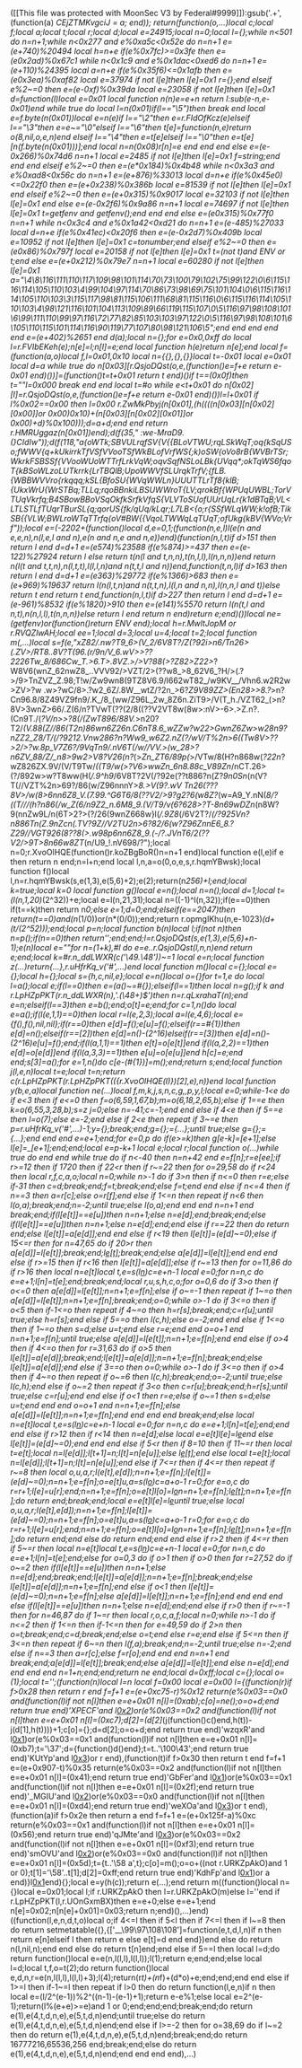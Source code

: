 ([[This file was protected with MoonSec V3 by Federal#9999]]):gsub('.+', (function(a) _CEjZTMKvgciJ = a; end)); return(function(o,...)local c;local f;local a;local t;local r;local d;local e=24915;local n=0;local l={};while n<501 do n=n+1;while n<0x277 and e%0xa5c<0x52e do n=n+1 e=(e+740)%20494 local h=n+e if(e%0x7fc)>=0x3fe then e=(e*0x2ad)%0x67c1 while n<0x1c9 and e%0x1dac<0xed6 do n=n+1 e=(e+110)%24395 local a=n+e if(e%0x35f6)<=0x1afb then e=(e*0x3ea)%0xaf82 local e=37974 if not l[e]then l[e]=0x1 r={};end elseif e%2~=0 then e=(e-0xf)%0x39da local e=23058 if not l[e]then l[e]=0x1 d=function(l)local e=0x01 local function n(n)e=e+n return l:sub(e-n,e-0x01)end while true do local l=n(0x01)if(l=="\5")then break end local e=f.byte(n(0x01))local e=n(e)if l=="\2"then e=r.FIdOfKcz(e)elseif l=="\3"then e=e~="\0"elseif l=="\6"then t[e]=function(n,e)return o(8,nil,o,e,n)end elseif l=="\4"then e=t[e]elseif l=="\0"then e=t[e][n(f.byte(n(0x01)))];end local n=n(0x08)r[n]=e end end end else e=(e-0x266)%0x74d6 n=n+1 local e=2485 if not l[e]then l[e]=0x1 f=string;end end end elseif e%2~=0 then e=(e*0x184)%0x4b48 while n<0x3a3 and e%0xad8<0x56c do n=n+1 e=(e+876)%33013 local d=n+e if(e%0x45e0)<=0x22f0 then e=(e+0x238)%0x386b local e=81539 if not l[e]then l[e]=0x1 end elseif e%2~=0 then e=(e+0x315)%0x9017 local e=32103 if not l[e]then l[e]=0x1 end else e=(e-0x2f6)%0x9a86 n=n+1 local e=74697 if not l[e]then l[e]=0x1 t=getfenv and getfenv();end end end else e=(e*0x315)%0x77f0 n=n+1 while n<0x3c4 and e%0x1a42<0xd21 do n=n+1 e=(e-485)%27033 local d=n+e if(e%0x41ec)<0x20f6 then e=(e-0x2d7)%0x409b local e=10952 if not l[e]then l[e]=0x1 c=tonumber;end elseif e%2~=0 then e=(e*0x86)%0x797f local e=20158 if not l[e]then l[e]=0x1 t=(not t)and _ENV or t;end else e=(e+0x212)%0x79e7 n=n+1 local e=60280 if not l[e]then l[e]=0x1 a="\4\8\116\111\110\117\109\98\101\114\70\73\100\79\102\75\99\122\0\6\115\116\114\105\110\103\4\99\104\97\114\70\86\73\98\69\75\101\104\0\6\115\116\114\105\110\103\3\115\117\98\81\115\106\111\68\81\115\116\0\6\115\116\114\105\110\103\4\98\121\116\101\104\113\109\89\66\119\115\107\0\5\116\97\98\108\101\6\99\111\110\99\97\116\72\77\82\85\103\103\97\122\0\5\116\97\98\108\101\6\105\110\115\101\114\116\90\119\77\107\80\98\121\106\5";end end end end end e=(e+402)%2651 end d(a);local n={};for e=0x0,0xff do local l=r.FVIbEKeh(e);n[e]=l;n[l]=e;end local function h(e)return n[e];end local f=(function(a,o)local f,l=0x01,0x10 local n={{},{},{}}local t=-0x01 local e=0x01 local d=a while true do n[0x03][r.QsjoDQst(o,e,(function()e=f+e return e-0x01 end)())]=(function()t=t+0x01 return t end)()if t==(0x0f)then t=""l=0x000 break end end local t=#o while e<t+0x01 do n[0x02][l]=r.QsjoDQst(o,e,(function()e=f+e return e-0x01 end)())l=l+0x01 if l%0x02==0x00 then l=0x00 r.ZwMkPbyj(n[0x01],(h((((n[0x03][n[0x02][0x00]]or 0x00)*0x10)+(n[0x03][n[0x02][0x01]]or 0x00)+d)%0x100)));d=a+d;end end return r.HMRUggaz(n[0x01])end);d(f(35," :we-MraD9.(}CIdIw"));d(f(118,"a{oW*Tk;SBVULrqfSV{V{{BLo*VTW*U;rqLSkWqT;oq{kSqUS*o*;fWWV{q+kUkirrkTfVS*fVVooTSfWkBLofVrfWS{;k)oSW{oVo8rB{WVBrTSr;WkrkFSBSSf{VVooWUoWTTr*fLrkVqW;oqvSqfNSLoLBk{UVqq*;okTqWS6fqoT{kBSoWLz*oLUTkrrk{LrTBQlB;Up*oWWVf*SLU*rqkTrfV;{fLB.{WBBWVVro{rk*qqq;kSL{BfoSU{WVqWWLn}UUUTTLrTf8{k*lB;{Uk*xWrU{*WrSTBq;TLLq;rqoBBnk*iLBSUWWroT{LV;qrokBf{WPUqU*WBL;TorVTUqVkrfq;B4SBow*BBo*VSqOkfkSrfkVfqS{VLVToSU*ofUU*rUq*Lr{k*1dBTqB;VL<*L*TLST*LfTUqrTBurSL{q;qorUS{fk/qUq/kLqr;L7LB<{o;r{SSf*WLqWW;k!ofB;TikSB{{VLW;B*WLroWTqTTrfq{oV#BW{{VqoLTWWqLqTUqT;ofUkg{kBV{WV*o;V*rf"));local e=(-2202+(function()local d,e=0,1;(function(n,e,l)l(e(n and e,e,n),n(l,e,l and n),e(n and n,e and n,e))end)(function(n,l,t)if d>151 then return l end d=d+1 e=(e*574)%23588 if(e%874)>=437 then e=(e-122)%27924 return l else return t(n(l and t,n,n),t(n,l,l),l(n,n,n))end return n(l(t and t,t,n),n(l,t,t),l(l,l,n)and n(t,t,l and n))end,function(t,n,l)if d>163 then return l end d=d+1 e=(e*363)%29772 if(e%1366)>683 then e=(e+969)%19637 return l(n(l,t,n)and n(t,t,n),l(l,n and n,n),l(n,n,l and t))else return t end return t end,function(n,l,t)if d>227 then return l end d=d+1 e=(e-961)%8532 if(e%1820)>910 then e=(e*141)%5570 return l(n(t,l and n,t),n(n,l,l),t(n,n,n))else return l end return n end)return e;end)())local ne=(getfenv)or(function()return _ENV end);local h=r.MwltJopM or r.RVQZlwAH;local ee=1;local d=3;local u=4;local t=2;local function m(_,...)local s=f(e,"xZ82/.nw?T9_6>(V_2/6V8T?/Z(_?92i>n6/Tn26>(._ZV>/RT8..8V?T(96.(r/9n/V_6.wV>>??2226Tw_8/_686Cw_T.>6.T>.8VZ.>/_>V?88(>_?Z82>Z22>_?W8V6(wnZ_62nwZ8_..VVV92/>VZT/2>(??w8_>8_62V6_?H/>(.?>/9>TnZVZ_Z.98;T!w/Zw9wn8(9TZ8V6.9/l662wT82_/w9KV__/Vhn6.w2R2w>ZV>?w .w>?wC/8>.?w2_6Z/.8W__wtZ/?2n_>6?_Z9V89ZZ>(En28>>8.?_>n?Cn96.8/8Z49VZ9fn9/.K_/8_(ww/Z96L_2w_8Z6n.ZiT9>/V(T_h./VZT62_(>n?8V>3wnZ>66/.Z(6/n?TVwT(??(2/8((??V2VT8w(8w>:nV>-6>.>Z.n?.(Cn9T./(_?V/n>>?8(/(ZwT896/88V._>n20?T2/_(V.88(_Z//86(T2n)86wn6Z26n._C6nT8.6_wZZw?w22>GwnZ6Zw>_w28n9?nZZ2_Z8/T_/_(/?9212._Vnw286?n?Ww9_w6Z2_.nZ(?/wV/T%2n>6((Tw8V>??>2/>?w.8p_V7Z6?/9VqTn9/.nV6T(/w_//VV.>(w_28>?n6ZV_88/Z/__n8_>9w2>V8?V26(n?_(>_Zn_ZT6/89p(_>/VTw/8(H?n868w(_?22n_?wZ826ZX.9V/(V/T9Tw/_((T9/w(>?V6>wwZn_6n8.88c_V89Zn_/nCT.26>(?/892w>w?T8ww(H(_/.9^h9_/6V8T?2V(/?92e(??t886?n(Z?_9n0Sn_(n(V?T(//VZT%2n>69?/86(w/Z96nnnY>_8.>V(9?.wV Tn26(???8V>/w(8>6nn6Z8_V.(7.99.^G6T6/8(??V2/>9?g2?6(w8Z?_(w=A9_Y.nN(_8/?((T///(h?n86(/w_Z(6/n9Z2_n.6M8_9.(V/T9/v(6?628>?T-8n69wDZn_(n8W?9(nnZw9L/n(6T>2?>(?/26(9wnZ668w}l(_/.9Z8_(/6V2T?/_(/?925Vn?n886Tn(Z._9nZcn_(.TV?9Z//V2TU2n>6?82/6(w?Z96ZnnE6_8.?Z29//_VGT926(8??8(>.w98p6nn6Z8_9.(-/_?.JVnT6/2(??V2/>9T>8n66w8ZT_(n/U9_!.nV698/?");local n=0;r.XvoOlHQE(function()r.koZBgBoR()n=n+1 end)local function e(l,e)if e then return n end;n=l+n;end local l,n,a=o(0,o,e,s,r.hqmYBwsk);local function f()local l,n=r.hqmYBwsk(s,e(1,3),e(5,6)+2);e(2);return(n*256)+l;end;local k=true;local k=0 local function g()local e=n();local n=n();local d=1;local t=(l(n,1,20)*(2^32))+e;local e=l(n,21,31);local n=((-1)^l(n,32));if(e==0)then if(t==k)then return n*0;else e=1;d=0;end;elseif(e==2047)then return(t==0)and(n*(1/0))or(n*(0/0));end;return r.opmgIKhu(n,e-1023)*(d+(t/(2^52)));end;local p=n;local function b(n)local l;if(not n)then n=p();if(n==0)then return'';end;end;l=r.QsjoDQst(s,e(1,3),e(5,6)+n-1);e(n)local e=""for n=(1+k),#l do e=e..r.QsjoDQst(l,n,n)end return e;end;local k=#r.n_ddLWXR(c('\49.\48'))~=1 local e=n;local function z(...)return{...},r.uHfrKq_v('#',...)end local function m()local c={};local e={};local h={};local s={h,c,nil,e};local e=n()local o={}for t=1,e do local l=a();local e;if(l==0)then e=(a()~=#{});elseif(l==1)then local n=g();if k and r.LpHZpPKT(r.n_ddLWXR(n),'.(\48+)$')then n=r.qLxrahaT(n);end e=n;elseif(l==3)then e=b();end;o[t]=e;end;for c=1,n()do local e=a();if(l(e,1,1)==0)then local r=l(e,2,3);local a=l(e,4,6);local e={f(),f(),nil,nil};if(r==0)then e[d]=f();e[u]=f();elseif(r==#{1})then e[d]=n();elseif(r==_[2])then e[d]=n()-(2^16)elseif(r==_[3])then e[d]=n()-(2^16)e[u]=f();end;if(l(a,1,1)==1)then e[t]=o[e[t]]end if(l(a,2,2)==1)then e[d]=o[e[d]]end if(l(a,3,3)==1)then e[u]=o[e[u]]end h[c]=e;end end;s[3]=a();for e=1,n()do c[e-(#{1})]=m();end;return s;end;local function j(l,e,n)local t=e;local t=n;return c(r.LpHZpPKT(r.LpHZpPKT(({r.XvoOlHQE(l)})[2],e),n))end local function y(b,e,a)local function ne(...)local f,m,k,j,s,n,c,g,_,p,y,l;local e=0;while-1<e do if e<3 then if e<=0 then f=o(6,59,1,67,b);m=o(6,18,2,65,b);else if 1==e then k=o(6,55,3,28,b);s=z j=0;else n=-41;c=-1;end end else if 4<e then if 5==e then l=o(7);else e=-2;end else if 2<e then repeat if 3~=e then p=r.uHfrKq_v('#',...)-1;y={};break;end;g={};_={...};until true;else g={};_={...};end end end e=e+1;end;for e=0,p do if(e>=k)then g[e-k]=_[e+1];else l[e]=_[e+1];end;end;local e=p-k+1 local e;local r;local function o(...)while true do end end while true do if n<-40 then n=n+42 end e=f[n];r=e[ee];if r>=12 then if 17<r then if r>20 then if 22<r then if r~=22 then for o=29,58 do if r<24 then local r,f,c,a,o;local n=0;while n>-1 do if 3>n then if n<=0 then r=e;else if-3<n then for e=39,64 do if n>1 then c=d;break;end;f=t;break;end;else f=t;end end else if n<=4 then if n==3 then a=r[c];else o=r[f];end else if 1<=n then repeat if n<6 then l(o,a);break;end;n=-2;until true;else l(o,a);end end end n=n+1 end break;end;if(l[e[t]]==e[u])then n=n+1;else n=e[d];end;break;end;else if(l[e[t]]==e[u])then n=n+1;else n=e[d];end;end else if r==22 then do return end;else l[e[t]]=a[e[d]];end end else if r<19 then l[e[t]]=(e[d]~=0);else if 15<=r then for n=47,65 do if 20>r then a[e[d]]=l[e[t]];break;end;l[e[t]]();break;end;else a[e[d]]=l[e[t]];end end end else if r>=15 then if r<16 then l[e[t]]=a[e[d]];else if r~=13 then for o=11,86 do if r>16 then local n=e[t]local t,e=s(l[n](h(l,n+1,e[d])))c=e+n-1 local e=0;for n=n,c do e=e+1;l[n]=t[e];end;break;end;local r,u,s,h,c,o;for o=0,6 do if 3>o then if o<=0 then a[e[d]]=l[e[t]];n=n+1;e=f[n];else if o~=-1 then repeat if 1~=o then a[e[d]]=l[e[t]];n=n+1;e=f[n];break;end;o=0;while o>-1 do if 3<=o then if o<5 then if-1<=o then repeat if 4~=o then h=r[s];break;end;c=r[u];until true;else h=r[s];end else if 5==o then l(c,h);else o=-2;end end else if 1<=o then if 1~=o then s=d;else u=t;end else r=e;end end o=o+1 end n=n+1;e=f[n];until true;else a[e[d]]=l[e[t]];n=n+1;e=f[n];end end else if o>4 then if 4<=o then for r=31,63 do if o>5 then l[e[t]]=a[e[d]];break;end;l[e[t]]=a[e[d]];n=n+1;e=f[n];break;end;else l[e[t]]=a[e[d]];end else if 3==o then o=0;while o>-1 do if 3<=o then if o>4 then if 4~=o then repeat if o~=6 then l(c,h);break;end;o=-2;until true;else l(c,h);end else if o~=2 then repeat if 3<o then c=r[u];break;end;h=r[s];until true;else c=r[u];end end else if o<1 then r=e;else if o~=1 then s=d;else u=t;end end end o=o+1 end n=n+1;e=f[n];else a[e[d]]=l[e[t]];n=n+1;e=f[n];end end end end break;end;else local n=e[t]local t,e=s(l[n](h(l,n+1,e[d])))c=e+n-1 local e=0;for n=n,c do e=e+1;l[n]=t[e];end;end end else if r>12 then if r<14 then n=e[d];else local e=e[t]l[e]=l[e](h(l,e+1,c))end else l[e[t]]=(e[d]~=0);end end end else if 5<r then if 8<r then if r>=10 then if 11~=r then local t=e[t];local n=l[e[d]];l[t+1]=n;l[t]=n[e[u]];else l[e[t]]();end else local t=e[t];local n=l[e[d]];l[t+1]=n;l[t]=n[e[u]];end else if 7<=r then if 4<=r then repeat if r~=8 then local o,u,a,r;l(e[t],e[d]);n=n+1;e=f[n];l[e[t]]=(e[d]~=0);n=n+1;e=f[n];o=e[t]u,a=s(l[o](h(l,o+1,e[d])))c=a+o-1 r=0;for e=o,c do r=r+1;l[e]=u[r];end;n=n+1;e=f[n];o=e[t]l[o]=l[o](h(l,o+1,c))n=n+1;e=f[n];l[e[t]]();n=n+1;e=f[n];do return end;break;end;local e=e[t]l[e]=l[e](h(l,e+1,c))until true;else local o,u,a,r;l(e[t],e[d]);n=n+1;e=f[n];l[e[t]]=(e[d]~=0);n=n+1;e=f[n];o=e[t]u,a=s(l[o](h(l,o+1,e[d])))c=a+o-1 r=0;for e=o,c do r=r+1;l[e]=u[r];end;n=n+1;e=f[n];o=e[t]l[o]=l[o](h(l,o+1,c))n=n+1;e=f[n];l[e[t]]();n=n+1;e=f[n];do return end;end else do return end;end end else if r>2 then if 4<=r then if 5~=r then local n=e[t]local t,e=s(l[n](h(l,n+1,e[d])))c=e+n-1 local e=0;for n=n,c do e=e+1;l[n]=t[e];end;else for o=0,3 do if o>1 then if o>0 then for r=27,52 do if o~=2 then if(l[e[t]]==e[u])then n=n+1;else n=e[d];end;break;end;l[e[t]]=a[e[d]];n=n+1;e=f[n];break;end;else l[e[t]]=a[e[d]];n=n+1;e=f[n];end else if o<1 then l[e[t]]=(e[d]~=0);n=n+1;e=f[n];else a[e[d]]=l[e[t]];n=n+1;e=f[n];end end end end else if(l[e[t]]==e[u])then n=n+1;else n=e[d];end;end else if r>0 then if r~=-1 then for n=46,87 do if 1~=r then local r,o,c,a,f;local n=0;while n>-1 do if n<=2 then if 1<=n then if-1<=n then for e=49,59 do if 2>n then o=t;break;end;c=d;break;end;else o=t;end else r=e;end else if 5<=n then if 3<=n then repeat if 6~=n then l(f,a);break;end;n=-2;until true;else n=-2;end else if n==3 then a=r[c];else f=r[o];end end end n=n+1 end break;end;a[e[d]]=l[e[t]];break;end;else a[e[d]]=l[e[t]];end else n=e[d];end end end end n=1+n;end;end;return ne end;local d=0xff;local c={};local o=(1);local t='';(function(n)local l=n local f=0x00 local e=0x00 l={(function(r)if f>0x28 then return r end f=f+1 e=(e+0xc75-r)%0x12 return(e%0x03==0x0 and(function(l)if not n[l]then e=e+0x01 n[l]=(0xab);c[o]=ne();o=o+d;end return true end)'XPECF'and l[0x2](0x1e4+r))or(e%0x03==0x2 and(function(l)if not n[l]then e=e+0x01 n[l]=(0xc7);d[2]=(d[2]*(j(function()c()end,h(t))-j(d[1],h(t))))+1;c[o]={};d=d[2];o=o+d;end return true end)'wzqxR'and l[0x1](r+0x254))or(e%0x03==0x1 and(function(l)if not n[l]then e=e+0x01 n[l]=(0xb7);t='\37';d={function()d()end};t=t..'\100\43';end return true end)'KUtYp'and l[0x3](r+0x80))or r end),(function(t)if f>0x30 then return t end f=f+1 e=(e+0x907-t)%0x35 return(e%0x03==0x2 and(function(l)if not n[l]then e=e+0x01 n[l]=(0x41);end return true end)'GbFer'and l[0x1](0x3d2+t))or(e%0x03==0x1 and(function(l)if not n[l]then e=e+0x01 n[l]=(0x2f);end return true end)'_MGIU'and l[0x2](t+0x90))or(e%0x03==0x0 and(function(l)if not n[l]then e=e+0x01 n[l]=(0xd4);end return true end)'weXOa'and l[0x3](t+0x18c))or t end),(function(a)if f>0x2e then return a end f=f+1 e=(e+0x125f-a)%0xc return(e%0x03==0x1 and(function(l)if not n[l]then e=e+0x01 n[l]=(0x56);end return true end)'qJMte'and l[0x3](0xb2+a))or(e%0x03==0x2 and(function(l)if not n[l]then e=e+0x01 n[l]=(0xf3);end return true end)'smOVU'and l[0x2](a+0x38c))or(e%0x03==0x0 and(function(l)if not n[l]then e=e+0x01 n[l]=(0x5d);t={t..'\58 a',t};c[o]=m();o=o+((not r.URKZpAkO)and 1 or 0);t[1]='\58'..t[1];d[2]=0xff;end return true end)'KdhFp'and l[0x1](a+0x295))or a end)}l[0x1](0x290)end){};local e=y(h(c));return e(...);end return m((function()local n={}local e=0x01;local l;if r.URKZpAkO then l=r.URKZpAkO(m)else l=''end if r.LpHZpPKT(l,r.UOnGxmBX)then e=e+0;else e=e+1;end n[e]=0x02;n[n[e]+0x01]=0x03;return n;end)(),...)end)((function(l,e,n,d,t,o)local o;if 4<=l then if 5<l then if 7<=l then if l~=8 then do return setmetatable({},{['__\99\97\108\108']=function(e,t,d,l,n)if n then return e[n]elseif l then return e else e[t]=d end end})end else do return n(l,nil,n);end end else do return t[n]end;end else if 5==l then local l=d;do return function()local e=e(n,l(l,l),l(l,l));l(1);return e;end;end;else local l=d;local t,f,o=t(2);do return function()local e,d,n,r=e(n,l(l,l),l(l,l)+3);l(4);return(r*t)+(n*f)+(d*o)+e;end;end;end end else if 1>=l then if-1~=l then repeat if l>0 then do return function(l,e,n)if n then local e=(l/2^(e-1))%2^((n-1)-(e-1)+1);return e-e%1;else local e=2^(e-1);return(l%(e+e)>=e)and 1 or 0;end;end;end;break;end;do return e(1),e(4,t,d,n,e),e(5,t,d,n)end;until true;else do return e(1),e(4,t,d,n,e),e(5,t,d,n)end;end else if l>=-2 then for o=38,69 do if l~=2 then do return e(1),e(4,t,d,n,e),e(5,t,d,n)end;break;end;do return 16777216,65536,256 end;break;end;else do return e(1),e(4,t,d,n,e),e(5,t,d,n)end;end end end end),...)
